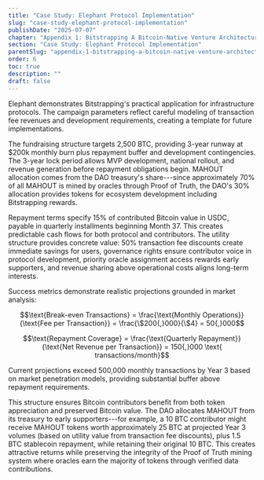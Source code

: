 ```yaml
---
title: "Case Study: Elephant Protocol Implementation"
slug: "case-study-elephant-protocol-implementation"
publishDate: "2025-07-07"
chapter: "Appendix 1: Bitstrapping A Bitcoin-Native Venture Architecture"
section: "Case Study: Elephant Protocol Implementation"
parentSlug: "appendix-1-bitstrapping-a-bitcoin-native-venture-architecture"
order: 6
toc: true
description: ""
draft: false
---
```


Elephant demonstrates Bitstrapping's practical application for infrastructure
protocols. The campaign parameters reflect careful modeling of transaction fee
revenues and development requirements, creating a template for future
implementations.

The fundraising structure targets 2,500 BTC, providing 3-year runway at \$200k
monthly burn plus repayment buffer and development contingencies. The 3-year
lock period allows MVP development, national rollout, and revenue generation
before repayment obligations begin. MAHOUT allocation comes from the DAO
treasury's share---since approximately 70% of all MAHOUT is mined by oracles
through Proof of Truth, the DAO's 30% allocation provides tokens for ecosystem
development including Bitstrapping rewards.

Repayment terms specify 15% of contributed Bitcoin value in USDC, payable in
quarterly installments beginning Month 37. This creates predictable cash flows
for both protocol and contributors. The utility structure provides concrete
value: 50% transaction fee discounts create immediate savings for users,
governance rights ensure contributor voice in protocol development, priority
oracle assignment access rewards early supporters, and revenue sharing above
operational costs aligns long-term interests.

Success metrics demonstrate realistic projections grounded in market analysis:

$$\text{Break-even Transactions} = \frac{\text{Monthly Operations}}{\text{Fee per Transaction}} = \frac{\$200{,}000}{\$4} = 50{,}000$$

$$\text{Repayment Coverage} = \frac{\text{Quarterly Repayment}}{\text{Net Revenue per Transaction}} = 150{,}000 \text{ transactions/month}$$

Current projections exceed 500,000 monthly transactions by Year 3 based on
market penetration models, providing substantial buffer above repayment
requirements.

This structure ensures Bitcoin contributors benefit from both token appreciation
and preserved Bitcoin value. The DAO allocates MAHOUT from its treasury to early
supporters---for example, a 10 BTC contributor might receive MAHOUT tokens worth
approximately 25 BTC at projected Year 3 volumes (based on utility value from
transaction fee discounts), plus 1.5 BTC stablecoin repayment, while retaining
their original 10 BTC. This creates attractive returns while preserving the
integrity of the Proof of Truth mining system where oracles earn the majority of
tokens through verified data contributions.
